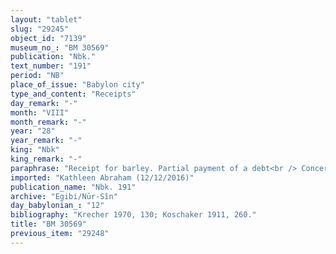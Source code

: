 ```yaml
---
layout: "tablet"
slug: "29245"
object_id: "7139"
museum_no_: "BM 30569"
publication: "Nbk."
text_number: "191"
period: "NB"
place_of_issue: "Babylon city"
type_and_content: "Receipts"
day_remark: "-"
month: "VIII"
month_remark: "-"
year: "28"
year_remark: "-"
king: "Nbk"
king_remark: "-"
paraphrase: "Receipt for barley. Partial payment of a debt<br /> Concerns the repayment of <strong>B</strong>&#39;s debt of 86;2.3 kor of barley to <strong>A</strong>. Part of it, namely 24;2.3 is paid directly to A in accordance with the promissory note; another part is paid to one of A&#39;s creditors, D, as follows: he receives from <strong>B</strong> a slave named <strong>C</strong> and worth (<em>&scaron;īmu</em>) 18 kor of barley as well as 6;2.3 kor of barley. More on the repayment of this debt at BM30325 (= Nbk 212). Names of xxx witnesses and the scribe.<br /> &nbsp;<br /> <strong>A</strong> = Rēmūt/Nab&ucirc;-&scaron;umu-i&scaron;kun//Gahal; <strong>B</strong> = Nab&ucirc;-ahhē-iddin/&Scaron;ulāya//Egibi; <strong>C</strong> = Bēl-&scaron;ullimanni; <strong>D</strong> = Nab&ucirc;-ēṭir/Rēmūt-Bēl"
imported: "Kathleen Abraham (12/12/2016)"
publication_name: "Nbk. 191"
archive: "Egibi/Nūr-Sîn"
day_babylonian_: "12"
bibliography: "Krecher 1970, 130; Koschaker 1911, 260."
title: "BM 30569"
previous_item: "29248"
---
```

